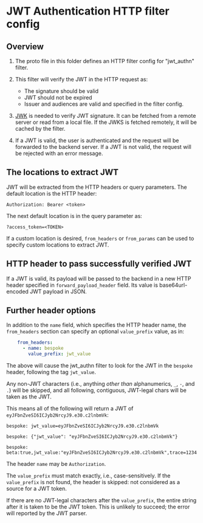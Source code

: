 # JWT Authentication HTTP filter config

## Overview

1. The proto file in this folder defines an HTTP filter config for "jwt_authn" filter.

2. This filter will verify the JWT in the HTTP request as:
    - The signature should be valid
    - JWT should not be expired
    - Issuer and audiences are valid and specified in the filter config.

3. [JWK](https://tools.ietf.org/html/rfc7517#appendix-A) is needed to verify JWT signature. It can be fetched from a remote server or read from a local file. If the JWKS is fetched remotely, it will be cached by the filter.

3. If a JWT is valid, the user is authenticated and the request will be forwarded to the backend server. If a JWT is not valid, the request will be rejected with an error message.

## The locations to extract JWT

JWT will be extracted from the HTTP headers or query parameters. The default location is the HTTP header:
```
Authorization: Bearer <token>
```
The next default location is in the query parameter as:
```
?access_token=<TOKEN>
```

If a custom location is desired, `from_headers` or `from_params` can be used to specify custom locations to extract JWT.

## HTTP header to pass successfully verified JWT

If a JWT is valid, its payload will be passed to the backend in a new HTTP header specified in `forward_payload_header` field. Its value is base64url-encoded JWT payload in JSON.


## Further header options

In addition to the `name` field, which specifies the HTTP header name,
the `from_headers` section can specify an optional `value_prefix` value, as in:

```yaml
    from_headers:
      - name: bespoke
        value_prefix: jwt_value
```

The above will cause the jwt_authn filter to look for the JWT in the `bespoke` header, following the tag `jwt_value`.

Any non-JWT characters (i.e., anything _other than_ alphanumerics, `_`, `-`, and `.`) will be skipped,
and all following, contiguous, JWT-legal chars will be taken as the JWT.

This means all of the following will return a JWT of `eyJFbnZveSI6ICJyb2NrcyJ9.e30.c2lnbmVk`:

```text
bespoke: jwt_value=eyJFbnZveSI6ICJyb2NrcyJ9.e30.c2lnbmVk

bespoke: {"jwt_value": "eyJFbnZveSI6ICJyb2NrcyJ9.e30.c2lnbmVk"}

bespoke: beta:true,jwt_value:"eyJFbnZveSI6ICJyb2NrcyJ9.e30.c2lnbmVk",trace=1234
```

The header `name` may be `Authorization`.

The `value_prefix` must match exactly, i.e., case-sensitively.
If the `value_prefix` is not found, the header is skipped: not considered as a source for a JWT token.

If there are no JWT-legal characters after the `value_prefix`, the entire string after it
is taken to be the JWT token. This is unlikely to succeed; the error will reported by the JWT parser.
